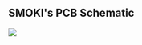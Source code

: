 ## SMOKI's PCB Schematic 

<img src="https://github.com/user-attachments/assets/cd08d085-8459-45ce-9e02-555e0f22409d"/>

